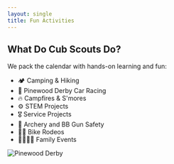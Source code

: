 ```yaml
---
layout: single
title: Fun Activities
---
```


## What Do Cub Scouts Do?

We pack the calendar with hands-on learning and fun:

- 🏕 Camping & Hiking
- 🎨 Pinewood Derby Car Racing
- 🔥 Campfires & S'mores
- ⚙️ STEM Projects
- 🎖 Service Projects
- 🎯 Archery and BB Gun Safety
- 🚴‍♂️ Bike Rodeos
- 👨‍👩‍👧‍👦 Family Events

![Pinewood Derby](assets/images/pinewood-derby.jpg)
